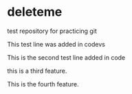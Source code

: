 # deleteme
test repository for practicing git

This test line was added in codevs

This is the second test line added in code 

this is a third feature.

This is the fourth feature.